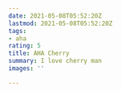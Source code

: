 ```yaml
---
date: 2021-05-08T05:52:20Z
lastmod: 2021-05-08T05:52:20Z
tags:
- aha
rating: 5
title: AHA Cherry
summary: I love cherry man
images: ''

---
```

